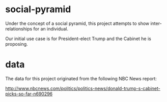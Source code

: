 # social-pyramid

Under the concept of a social pyramid, this project attempts to show 
inter-relationships for an individual. 

Our initial use case is for President-elect Trump and
the Cabinet he is proposing.

# data

The data for this project originated from the following NBC News report:

http://www.nbcnews.com/politics/politics-news/donald-trump-s-cabinet-picks-so-far-n690296

